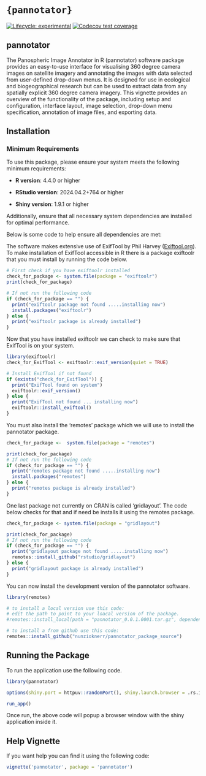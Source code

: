 
<!-- README.md is generated from README.Rmd. Please edit that file -->

# `{pannotator}`

<!-- badges: start -->

[![Lifecycle:
experimental](https://img.shields.io/badge/lifecycle-experimental-orange.svg)](https://lifecycle.r-lib.org/articles/stages.html#experimental)
[![Codecov test
coverage](https://codecov.io/gh/NunzioKnerr/pannotator/graph/badge.svg)](https://app.codecov.io/gh/NunzioKnerr/pannotator)

<!-- badges: end -->

## pannotator

The Panospheric Image Annotator in R (pannotator) software package
provides an easy-to-use interface for visualising 360 degree camera
images on satellite imagery and annotating the images with data selected
from user-defined drop-down menus. It is designed for use in ecological
and biogeographical research but can be used to extract data from any
spatially explicit 360 degree camera imagery. This vignette provides an
overview of the functionality of the package, including setup and
configuration, interface layout, image selection, drop-down menu
specification, annotation of image files, and exporting data.

## Installation

### Minimum Requirements

To use this package, please ensure your system meets the following
minimum requirements:

- **R version**: 4.4.0 or higher

- **RStudio version**: 2024.04.2+764 or higher

- **Shiny version**: 1.9.1 or higher

Additionally, ensure that all necessary system dependencies are
installed for optimal performance.

Below is some code to help ensure all dependencies are met:

The software makes extensive use of ExifTool by Phil Harvey
([Exiftool.org](https://exiftool.org/)). To make installation of
ExifTool accessible in R there is a package exiftoolr that you must
install by running the code below.

``` r
# First check if you have exiftoolr installed
check_for_package <- system.file(package = "exiftoolr")
print(check_for_package)

# If not run the following code
if (check_for_package == "") {
  print("exiftoolr package not found .....installing now")
  install.packages("exiftoolr")
} else {
  print("exiftoolr package is already installed")
}
```

Now that you have installed exiftoolr we can check to make sure that
ExifTool is on your system.

``` r
library(exiftoolr)  
check_for_ExifTool <- exiftoolr::exif_version(quiet = TRUE)

# Install ExifTool if not found
if (exists("check_for_ExifTool")) {
  print("ExifTool found on system")
  exiftoolr::exif_version()
} else {
  print("ExifTool not found ... installing now")   
  exiftoolr::install_exiftool()
}
```

You must also install the ‘remotes’ package which we will use to install
the pannotator package.

``` r
check_for_package <-  system.file(package = "remotes")

print(check_for_package)
# If not run the following code
if (check_for_package == "") {
  print("remotes package not found .....installing now")
  install.packages("remotes")
} else {
  print("remotes package is already installed")
}
```

One last package not currently on CRAN is called ‘gridlayout’. The code
below checks for that and if need be installs it using the remotes
package.

``` r
check_for_package <- system.file(package = "gridlayout")

print(check_for_package)
# If not run the following code
if (check_for_package == "") {
  print("gridlayout package not found .....installing now")   
  remotes::install_github("rstudio/gridlayout")
} else {
  print("gridlayout package is already installed")
}
```

You can now install the development version of the pannotator software.

``` r
library(remotes)

# to install a local version use this code: 
# edit the path to point to your loacal version of the package.
#remotes::install_local(path = "pannotator_0.0.1.0001.tar.gz", dependencies = TRUE)  

# to install a from github use this code: 
remotes::install_github("nunzioknerr/pannotator_package_source")
```

## Running the Package

To run the application use the following code.

``` r
library(pannotator)

options(shiny.port = httpuv::randomPort(), shiny.launch.browser = .rs.invokeShinyWindowExternal)

run_app()
```

Once run, the above code will popup a browser window with the shiny
application inside it.

## Help Vignette

If you want help you can find it using the following code:

``` r
vignette('pannotator', package = 'pannotator')
```
